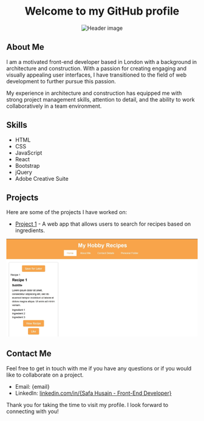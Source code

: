 <h1 align="center">Welcome to my GitHub profile</h1>

<p align="center">
  <img src="https://avatars.githubusercontent.com/u/123556324?v=4" alt="Header image">
</p>

## About Me

I am a motivated front-end developer based in London with a background in architecture and construction. With a passion for creating engaging and visually appealing user interfaces, I have transitioned to the field of web development to further pursue this passion. 

My experience in architecture and construction has equipped me with strong project management skills, attention to detail, and the ability to work collaboratively in a team environment. 

## Skills

* HTML
* CSS
* JavaScript
* React
* Bootstrap
* jQuery
* Adobe Creative Suite

## Projects

Here are some of the projects I have worked on:

* [Project 1](https://github.com/Safsoufii/finalCapstone/{Safsoufii}/{project-1}) - A web app that allows users to search for recipes based on ingredients.

<p align="center">
  <img src="https://github.com/Safsoufii/finalCapstone/blob/0c4baca8ac7c86bb9e0fde6b5ebe722c5da74f41/screenshot.jpg" alt="Projects screenshot">
</p>

## Contact Me

Feel free to get in touch with me if you have any questions or if you would like to collaborate on a project.

* Email: {email}
* LinkedIn: [linkedin.com/in/{Safa Husain - Front-End Developer}](https://www.linkedin.com/in/safa-husain-front-end-developer-8b7b08141/)


Thank you for taking the time to visit my profile. I look forward to connecting with you!
